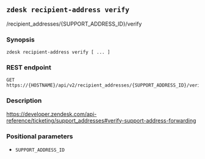 ## `zdesk recipient-address verify`

/recipient_addresses/{SUPPORT_ADDRESS_ID}/verify

### Synopsis

    zdesk recipient-address verify [ ... ]

### REST endpoint

    GET https://{HOSTNAME}/api/v2/recipient_addresses/{SUPPORT_ADDRESS_ID}/verify

### Description

https://developer.zendesk.com/api-reference/ticketing/support_addresses#verify-support-address-forwarding

### Positional parameters

* `SUPPORT_ADDRESS_ID`

